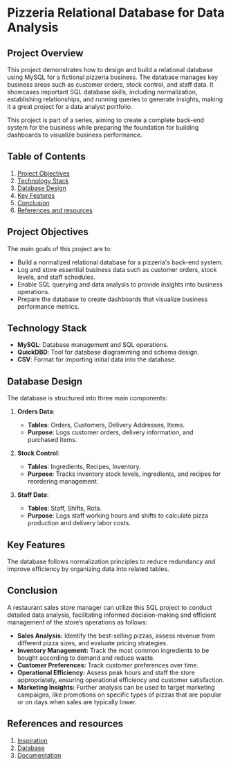 # Pizzeria Relational Database for Data Analysis

## Project Overview
This project demonstrates how to design and build a relational database using MySQL for a fictional pizzeria business. The database manages key business areas such as customer orders, stock control, and staff data. It showcases important SQL database skills, including normalization, establishing relationships, and running queries to generate insights, making it a great project for a data analyst portfolio.

This project is part of a series, aiming to create a complete back-end system for the business while preparing the foundation for building dashboards to visualize business performance.

## Table of Contents
1. [Project Objectives](#project-objectives)
2. [Technology Stack](#technology-stack)
3. [Database Design](#database-design)
4. [Key Features](#key-features)
5. [Conclusion](#conclusion)
6. [References and resources](#references-and-resources)

## Project Objectives
The main goals of this project are to:
- Build a normalized relational database for a pizzeria's back-end system.
- Log and store essential business data such as customer orders, stock levels, and staff schedules.
- Enable  SQL querying and data analysis to provide insights into business operations.
- Prepare the database to create dashboards that visualize business performance metrics.

## Technology Stack
- **MySQL**: Database management and SQL operations.
- **QuickDBD**: Tool for database diagramming and schema design.
- **CSV**: Format for importing initial data into the database.

## Database Design
The database is structured into three main components:

1. **Orders Data**:
   - **Tables**: Orders, Customers, Delivery Addresses, Items.
   - **Purpose**: Logs customer orders, delivery information, and purchased items.
   
2. **Stock Control**:
   - **Tables**: Ingredients, Recipes, Inventory.
   - **Purpose**: Tracks inventory stock levels, ingredients, and recipes for reordering management.
   
3. **Staff Data**:
   - **Tables**: Staff, Shifts, Rota.
   - **Purpose**: Logs staff working hours and shifts to calculate pizza production and delivery labor costs.

## Key Features
The database follows normalization principles to reduce redundancy and improve efficiency by organizing data into related tables.

## Conclusion
A restaurant sales store manager can utilize this SQL project to conduct detailed data analysis, facilitating informed decision-making and efficient management of the store’s operations as follows:

   - **Sales Analysis:** Identify the best-selling pizzas, assess revenue from different pizza sizes, and evaluate pricing strategies.
   - **Inventory Management:** Track the most common ingredients to be bought according to demand and reduce waste.
   - **Customer Preferences:** Track customer preferences over time.
   - **Operational Efficiency:** Assess peak hours and staff the store appropriately, ensuring operational efficiency and customer satisfaction.
   - **Marketing Insights:** Further analysis can be used to target marketing campaigns, like promotions on specific types of pizzas that are popular or on days when sales are typically lower.

## References and resources
1. [Inspiration](https://www.youtube.com/watch?v=MiAl2mQ718s&list=PLR0triVyTrBX7bTPY2Clm8YS82eyJYaVp)
2. [Database](https://www.kaggle.com/datasets/jaspearson/pizzeria-data-for-4-weeks/code)
3. [Documentation](https://datalemur.com/sql-tutorial/intro-to-sql)
